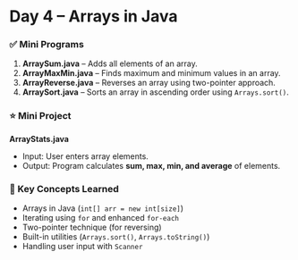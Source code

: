 # Day 4 – Arrays in Java

### ✅ Mini Programs
1. **ArraySum.java** – Adds all elements of an array.
2. **ArrayMaxMin.java** – Finds maximum and minimum values in an array.
3. **ArrayReverse.java** – Reverses an array using two-pointer approach.
4. **ArraySort.java** – Sorts an array in ascending order using `Arrays.sort()`.

### ⭐ Mini Project
**ArrayStats.java**  
- Input: User enters array elements.  
- Output: Program calculates **sum, max, min, and average** of elements.  

### 🔑 Key Concepts Learned
- Arrays in Java (`int[] arr = new int[size]`)
- Iterating using `for` and enhanced `for-each`
- Two-pointer technique (for reversing)
- Built-in utilities (`Arrays.sort()`, `Arrays.toString()`)
- Handling user input with `Scanner`
